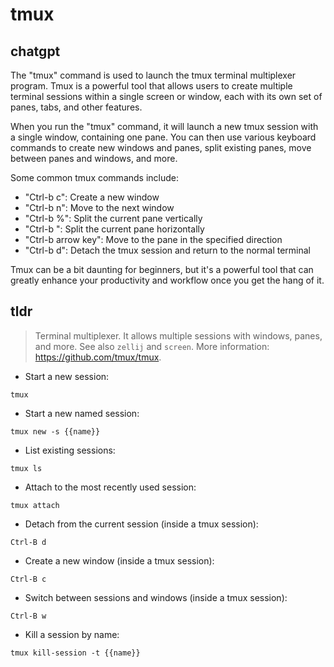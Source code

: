 # tmux 
## chatgpt 
The "tmux" command is used to launch the tmux terminal multiplexer program. Tmux is a powerful tool that allows users to create multiple terminal sessions within a single screen or window, each with its own set of panes, tabs, and other features. 

When you run the "tmux" command, it will launch a new tmux session with a single window, containing one pane. You can then use various keyboard commands to create new windows and panes, split existing panes, move between panes and windows, and more. 

Some common tmux commands include: 

- "Ctrl-b c": Create a new window
- "Ctrl-b n": Move to the next window
- "Ctrl-b %": Split the current pane vertically
- "Ctrl-b ": Split the current pane horizontally
- "Ctrl-b arrow key": Move to the pane in the specified direction
- "Ctrl-b d": Detach the tmux session and return to the normal terminal

Tmux can be a bit daunting for beginners, but it's a powerful tool that can greatly enhance your productivity and workflow once you get the hang of it. 

## tldr 
 
> Terminal multiplexer. It allows multiple sessions with windows, panes, and more.
> See also `zellij` and `screen`.
> More information: <https://github.com/tmux/tmux>.

- Start a new session:

`tmux`

- Start a new named session:

`tmux new -s {{name}}`

- List existing sessions:

`tmux ls`

- Attach to the most recently used session:

`tmux attach`

- Detach from the current session (inside a tmux session):

`Ctrl-B d`

- Create a new window (inside a tmux session):

`Ctrl-B c`

- Switch between sessions and windows (inside a tmux session):

`Ctrl-B w`

- Kill a session by name:

`tmux kill-session -t {{name}}`
